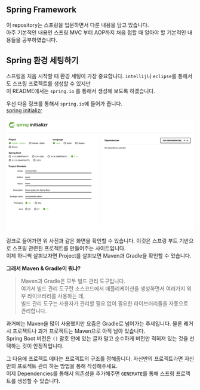 ## Spring Framework

이 repository는 스프링을 입문하면서 다룬 내용을 담고 있습니다.  
아주 기본적인 내용인 스프링 MVC 부터 AOP까지 처음 접할 때 알아야 할 기본적인 내용들을 공부하였습니다.

## Spring 환경 세팅하기
스프링을 처음 시작할 때 환경 세팅이 가장 중요합니다. `intellij`나 `eclipse`를 통해서도 스프링 프로젝트를 생성할 수 있지만  
이 README에서는 `spring.io` 를 통해서 생성해 보도록 하겠습니다.

우선 다음 링크를 통해서 `spring.io`에 들어가 줍니다.  
<a href="https://start.spring.io/">spring initializr</a>

![alt text](./img/initializr.png)

링크로 들어가면 위 사진과 같은 화면을 확인할 수 있습니다. 이것은 스프링 부트 기반으로 스프링 관련된 프로젝트를 만들어주는 사이트입니다.  
이제 하니씩 살펴보자면 Project를 살펴보면 Maven과 Gradle을 확인할 수 있습니다.

**그래서 Maven & Gradle이 뭐냐?**
> Maven과 Gradle은 모두 빌드 관리 도구입니다.  
여기서 빌드 관리 도구란 소스코드에서 애플리케이션을 생성하면서 여러가지 외부 라이브러리를 사용하는 데,  
빌드 관리 도구는 사용자가 관리할 필요 없이 필요한 라이브러리들을 자동으로 관리합니다.

과거에는 Maven을 많이 사용했지만 요즘은 Gradle로 넘어가는 추세입니다. 물론 레거시 프로젝트나 과거 프로젝트는 Maven으로 아직 남아 있습니다.  
Spring Boot 버전은 `()` 괄호 안에 있는 글자 말고 순수하게 버전만 적혀져 있는 것을 선택하는 것이 안정적입니다.

그 다음에 프로젝트 메타는 프로젝트의 구조를 정해줍니다. 자신만의 프로젝트라면 자신만의 프로젝트 관리 하는 방법을 통해 작성해주세요.  
이제 Dependencies를 통해서 의존성을 추가해주면 `GENERATE`를 통해 스프링 프로젝트를 생성할 수 있습니다.